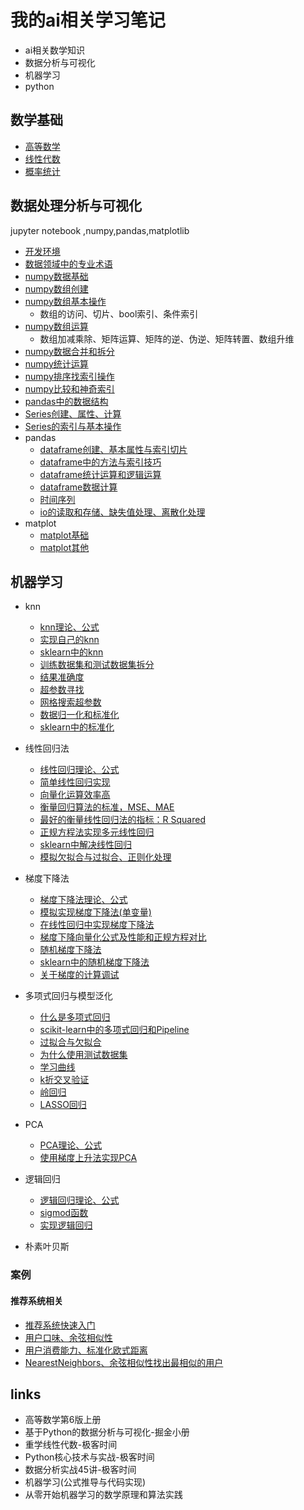 # 我的ai相关学习笔记

- ai相关数学知识
- 数据分析与可视化
- 机器学习
- python

## 数学基础

- [高等数学](math/高等数学.md)
- [线性代数](math/线性代数.md)
- [概率统计](math/概率统计.md)

## 数据处理分析与可视化

jupyter notebook ,numpy,pandas,matplotlib

- [开发环境](datahandling/开发环境.md)
- [数据领域中的专业术语](datahandling/数据领域中的专业术语.md)
- [numpy数据基础](datahandling/01-NumpyArrayBasics/01-NumpyArrayBasics.ipynb)
- [numpy数组创建](datahandling/02-NumpyCreateArray/02CreateNumpyArray.ipynb)
- [numpy数组基本操作](datahandling/03-NumpyArrayBasicOperations/03-NumpyArrayBasicOperations.ipynb)
    - 数组的访问、切片、bool索引、条件索引
- [numpy数组运算](datahandling/04-NumpyComputationArray/04-ComputationNumpyArray.ipynb)
    - 数组加减乘除、矩阵运算、矩阵的逆、伪逆、矩阵转置、数组升维
- [numpy数据合并和拆分](datahandling/05-NumpyConcatenateAndSplit/05-ConcatenateAndSplit.ipynb)
- [numpy统计运算](datahandling/06-NumpyAggregationOperator/06-AggregationOperator.ipynb)
- [numpy排序找索引操作](datahandling/07-NumpyArgAndSortOperation/07-ArgAndSortOperation.ipynb)
- [numpy比较和神奇索引](datahandling/08-ComparisonAndFancyIndexing/08-ComparisonAndFancyIndexing.ipynb)
- [pandas中的数据结构](datahandling/20-PandasDataFrameSeriesPanel/pandasDataFrameSeriesPanel.ipynb)
- [Series创建、属性、计算](datahandling/21-SeriesBasic/seriesBasic.ipynb)
- [Series的索引与基本操作](datahandling/22-SerieIndexAndOperation/22-seriesIndexAndOperation.ipynb)
- pandas
    - [dataframe创建、基本属性与索引切片](datahandling/23-PandasDataframeBasic/dataframeBasic.ipynb)
    - [dataframe中的方法与索引技巧](datahandling/24-PandasDataframeMethodAndIndex/dataframeMethodAndIndex.ipynb)
    - [dataframe统计运算和逻辑运算](datahandling/25-PandasDataframeStatAndLogic/dataframeStatAndLogic.ipynb)
    - [dataframe数据计算](datahandling/26-PandasDataframeCompute/dataframe_compute.ipynb)
    - [时间序列](datahandling/27-PandasTime/pandas_time.ipynb)
    - [io的读取和存储、缺失值处理、离散化处理](datahandling/28-PandasIoAndNanAndDiscrete/pandasIoNan.ipynb)
- matplot
    - [matplot基础](datahandling/31-Matplotlib-Basics/Matplotlib-Basics.ipynb)
    - [matplot其他](datahandling/32-Matplot/matplot.ipynb)

## 机器学习

- knn
    - [knn理论、公式](machinelearning/knn.md)
    - [实现自己的knn](machinelearning/knn/01-kNNBasics/kNNBasics.ipynb)
    - [sklearn中的knn](machinelearning/knn/02-kNNInScikitLearn/kNNinScikitlearn.ipynb)
    - [训练数据集和测试数据集拆分](machinelearning/knn/03-TrainTestSplit/TrainTestSplit.ipynb)
    - [结果准确度](machinelearning/knn/04-AccuracyScore/AccuracyScore.ipynb)
    - [超参数寻找](machinelearning/knn/05-HyperParameters/HyperParameters.ipynb)
    - [网格搜索超参数](machinelearning/knn/06-GridSearch/GridSearch.ipynb)
    - [数据归一化和标准化](machinelearning/knn/07-FeatureScaling/FeatureScaling.ipynb)
    - [sklearn中的标准化](machinelearning/knn/08-ScalerinScikitLearn/ScalerInScikitLearn.ipyn)
- 线性回归法
    - [线性回归理论、公式](machinelearning/线性回归.md)
    - [简单线性回归实现](machinelearning/linearRegression/01-SimpleLinearRegressionImplementation/SimpleLinearRegressionImplementation.ipynb)
    - [向量化运算效率高](machinelearning/linearRegression/02-Vectorization/Vectorization.ipynb)
    - [衡量回归算法的标准，MSE、MAE](machinelearning/linearRegression/03-RegressionMetricsMSE-vs-MAE/RegressionMetricsMSE-vs-MAE.ipynb)
    - [最好的衡量线性回归法的指标：R Squared ](machinelearning/linearRegression/04-R-Squared/R-Squared.ipynb)
    - [正规方程法实现多元线性回归](machinelearning/linearRegression/05-OurLinearRegression/OurLinearRegression.ipynb)
    - [sklearn中解决线性回归](machinelearning/linearRegression/06-RegressionInScikitLlearn/RegressionInScikitlearn.ipynb)
    - [模拟欠拟合与过拟合、正则化处理](machinelearning/linearRegression/08-UnderfittingAndOverfitting/underfittingAndOverfitting.ipynb)

- 梯度下降法
    - [梯度下降法理论、公式](machinelearning/梯度下降法.md)
    - [模拟实现梯度下降法(单变量)](machinelearning/gradientDescent/01-GradientDescentSimulations/01-GradientDescentSimulations.ipynb)
    - [在线性回归中实现梯度下降法](machinelearning/gradientDescent/02-ImplementGradientDescentInLinearRegression/02-ImplementGradientDescentInLinearRegression.ipynb)
    - [梯度下降向量化公式及性能和正规方程对比](machinelearning/gradientDescent/03-VectorizeGradientDescent/03-VectorizeGradientDescent.ipynb)
    - [随机梯度下降法](machinelearning/gradientDescent/04-StochasticGradientDescent/04-StochasticGradientDescent.ipynb)
    - [sklearn中的随机梯度下降法](machinelearning/gradientDescent/05-SGDInScikitLearn/SGDInScikitLearn.ipynb)
    - [关于梯度的计算调试](machinelearning/gradientDescent/06-DebugGradient/DebugGradient.ipynb)
- 多项式回归与模型泛化
  - [什么是多项式回归](machinelearning/polynomialRegressionAndModelGeneralization/01-whatIsPolynomialRegression/whatIsPolynomialRegression.ipynb)
  - [scikit-learn中的多项式回归和Pipeline](machinelearning/polynomialRegressionAndModelGeneralization/02-PolynomialRegressionInScikitLearn/polynomialRegressionInScikitLearn.ipynb)
  - [过拟合与欠拟合](machinelearning/polynomialRegressionAndModelGeneralization/03-OverfittingAndUnderfitting/overfittingAndUnderfitting.ipynb)
  - [为什么使用测试数据集](machinelearning/polynomialRegressionAndModelGeneralization/04-WhyTrainTestSplit/WhyTrainTestSplit.ipynb)
  - [学习曲线](machinelearning/polynomialRegressionAndModelGeneralization/05-LearningCurve/LearningCurve.ipynb)
  - [k折交叉验证](machinelearning/polynomialRegressionAndModelGeneralization/06-ValidationAndCrossValidation/validationAndCrossValidation.ipynb)
  - [岭回归](machinelearning/polynomialRegressionAndModelGeneralization/08-ModelRegularizationAndRidgeRegression/modelRegularizationAndRidgeRegression.ipynb)
  - [LASSO回归](machinelearning/polynomialRegressionAndModelGeneralization/09-LASSORegression/LASSO-Regression.ipynb)
- PCA
  - [PCA理论、公式](machinelearning/PCA与梯度上升法.md)
  - [使用梯度上升法实现PCA](machinelearning/pcaAndGradientAscent/01-Implement-PCA-in-BGA/Implement-PCA-in-BGA.ipynb)
  
- 逻辑回归
    - [逻辑回归理论、公式](machinelearning/逻辑回归.md)
    - [sigmod函数](machinelearning/logisticRegression/01-WhatIsLogisticRegression/01-What-is-Logistic-Regression.ipynb)
    - [实现逻辑回归](machinelearning/logisticRegression/02-ImplementLogisticRegression/implementLogisticRegression.ipynb)

- 朴素叶贝斯

### 案例

#### 推荐系统相关

- [推荐系统快速入门](machinelearning/推荐系统入门.md)
- [用户口味、余弦相似性](machinelearning/recommand/01consine_simiartiy/consine_similarty.ipynb)
- [用户消费能力、标准化欧式距离](machinelearning/recommand/02distance/distance.ipynb)
- [NearestNeighbors、余弦相似性找出最相似的用户](machinelearning/recommand/03NearestNeighborsAndConsineSimiarity/NearestNeighbors_and_consine_simiarity.ipynb)

## links

- 高等数学第6版上册
- 基于Python的数据分析与可视化-掘金小册
- 重学线性代数-极客时间
- Python核心技术与实战-极客时间
- 数据分析实战45讲-极客时间
- 机器学习(公式推导与代码实现)
- 从零开始机器学习的数学原理和算法实践




